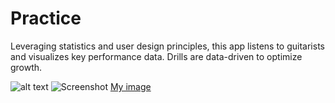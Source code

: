 # Practice

Leveraging statistics and user design principles, this app listens to guitarists and visualizes key performance data. Drills are data-driven to optimize growth.

![alt text](https://github.com/stirlingcarter/practice/blob/master/assets/Pics/green.jpg?raw=true)
![Screenshot](green.jpg?raw=true)
[My image](stirlingcarter.github.com/practice/assets/Pics/green.png)
